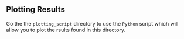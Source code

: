 ## Plotting Results

Go the the `plotting_script` directory to use the `Python` script which will allow you to plot the rsults found in this directory.

